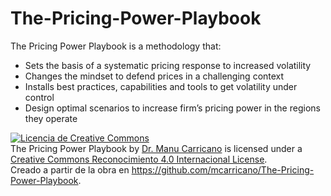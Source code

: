 # The-Pricing-Power-Playbook
The Pricing Power Playbook is a methodology that:
- Sets the basis of a systematic pricing response to increased volatility
- Changes the mindset to defend prices in a challenging context
- Installs best practices, capabilities and tools to get volatility under control 
- Design optimal scenarios to increase firm’s pricing power in the regions they operate

<a rel="license" href="http://creativecommons.org/licenses/by/4.0/"><img alt="Licencia de Creative Commons" style="border-width:0" src="https://i.creativecommons.org/l/by/4.0/88x31.png" /></a><br /><span xmlns:dct="http://purl.org/dc/terms/" property="dct:title">The Pricing Power Playbook</span> by <a xmlns:cc="http://creativecommons.org/ns#" href="https://github.com/mcarricano/The-Pricing-Power-Playbook" property="cc:attributionName" rel="cc:attributionURL">Dr. Manu Carricano</a> is licensed under a <a rel="license" href="http://creativecommons.org/licenses/by/4.0/">Creative Commons Reconocimiento 4.0 Internacional License</a>.<br />Creado a partir de la obra en <a xmlns:dct="http://purl.org/dc/terms/" href="https://github.com/mcarricano/The-Pricing-Power-Playbook" rel="dct:source">https://github.com/mcarricano/The-Pricing-Power-Playbook</a>.








